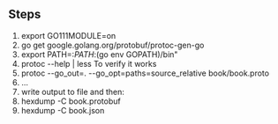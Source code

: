 ## Steps
1. export GO111MODULE=on
2. go get google.golang.org/protobuf/protoc-gen-go
3. export PATH=:$PATH:$(go env GOPATH)/bin"
4. protoc --help | less 
    To verify it works
5. protoc --go_out=. --go_opt=paths=source_relative book/book.proto
6. ...
7. write output to file and then:
8. hexdump -C book.protobuf
9. hexdump -C book.json